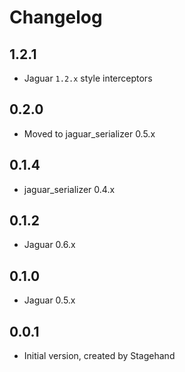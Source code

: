 # Changelog

## 1.2.1

+ Jaguar `1.2.x` style interceptors

## 0.2.0

- Moved to jaguar_serializer 0.5.x

## 0.1.4

- jaguar_serializer 0.4.x

## 0.1.2

- Jaguar 0.6.x

## 0.1.0

- Jaguar 0.5.x

## 0.0.1

- Initial version, created by Stagehand
